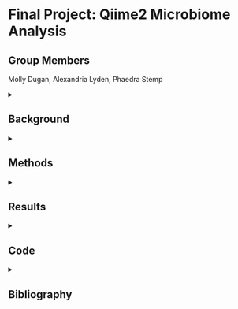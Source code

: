 # Final Project: Qiime2 Microbiome Analysis

## Group Members
Molly Dugan,
Alexandria Lyden, 
Phaedra Stemp 

<details> <summary><H2> Background </H2></summary>
The data for this analysis was provided by a UNH grad student studying duckweed microbiome composition. It consisted of 16s data in paired-end 250 bp reads that were amplified by Illumina HiSeq 2500. The files were made up of 20 samples from two different pond locations. Sample treatments were either taken directly from the duckweed on the pond, or from the pond water itself. There were 5 replicates taken from each of the sample treatments. With this data, we wanted to analyze the microbiome composition differences between samples. The goal was to compare and contrast the microbiomes between the replicates with the same treatment, as well as between the two different treatments.

</details></details>

<details> <summary><H2> Methods </H2></summary>
The data used in this project was provided by a grad student studying duckweed. It consisted of 250 bp paired-end reads, sequenced using Illumina HiSeq 2500. All analysis done on this data was done on RON through the University of New Hampshire. All use of RON was performed on the personal laptops of each group member. Multiple tools within RON were used to create a pipeline, and perform the following analyses.

<details> <summary><H4> Workflow Visualization </H4></summary>
  
![](https://github.com/user-attachments/assets/a49110e5-a244-420d-9625-9b9bb1743e8c)

</details>

### Source Activate qiime2-amplicon-2024.5
This command activated the qiime2 environment. This provided access to all the tools used in the following steps of the pipeline.

### Import
This tool imported our data files into the environment. It produced a metadata demux file. The output was a qza data file that stored the project data.

### Demux Summarize
This tool demultiplexed the project data. It assessed the quality of the data sequences and provided a summary visualization. The output was a histogram file and quality score graph qzv file that were used to determine where to trim the reads. The files were visualized using the Qiime2 View program available online.

### DADA2 Denoise-Paired
This tool processed the paired-end reads. It trimmed the reads where we indicated based on the visualizations from the Demux Summarize command and made three metadata qza files. The output was three metadata files, one storing the denoising statistics, one other storing the amplicon sequence variant sequences that were trimmed, and one organizing the amplicon sequence variants to put into a table when visualized.

### Metadata Tabulate
This tool took the stats metadata file from the DADA2 Denoise-Paired command and created a visualization file to make the data visible in a table. The output was a qzv file that visualized the trimmed metadata in a table. The file was visualized using the Qiime2 View program.

### Feature-Table Summarize-Plus
This tool took the amplicon sequence variants and the whole metadata and created two qza metadata files and one qzv visual file. These contained data the showed how many sequences were associated with each sample and feature, as well as some summary statistics. The visualization file provided histograms of the distributions. The visualization was done using the Qiime2 View program.

### Feature-Table Tabulate-Seqs
This tool took the amplicon sequence variants and their frequencies and created a mapping of their feature IDs to the sequences. This merged the two qza metadata files and created a qzv visualization file, which was visualized using Qiime2 View.

### Feature-Table Filter-Features
This tool filtered the feature table of amplicon sequence variants. It analyzed the data to include only those with a specified number of samples, and created a qza metadata file containing them. The output was a metadata file containing only the samples with the specified number.

### Feature-Table Filter-Seqs
This tool took the filtered table with the specified samples and used it to filter all the sequences to only those specified in the table. The output was a qza metadata file containing only the sequences that fit the criteria outlined by the filtered feature table.

### Feature-Table Summarize-Plus
This tool took the feature table file and the overall metadata and created a summary table qzv file and two qza metadata files. The metadata files contained the sample and amplicon sequence variants frequencies. The output table was a summary of the comparison of the two files, and was visualized with Qiime2 View.

### wget -O 'suboptimal-16S-rRNA-classifier.qza'
This tool was used to download a 16s rRNA classifier. The command downloaded a metadata classifier file using a URL.

### Feature-Classifier Classify-Sklearn
This tool was used to classify the amplicon sequence variants sequences. It used the previously downloaded classifier to analyze the sequences and create a classification file. The output was a qza metadata file that stored the taxonomy of the of the sequences.

### Conda Env Create
This tool was used to download the Boots tool form the internet, using a URL. The outcome was that the Boots tool was now available in its own environment for use in the pipeline.

### Source Activate q2-boots-amplicon-2025.4
This command activated the Boots environment that was previously downloaded. It allowed all the tools within the environment to be accessed for the following steps in the pipeline.

### Boots Kmer-Diversity
This tool was used to bootstrap and provide rarefication-based alpha and beta diversity analyses. It took the amplicon sequence variant sequences and metadata and created diversity metrics for the specified samples and sample depth, along with confidence intervals for these metrics. The output was a qzv scatterplot in a new directory that showed the diversity of the samples.

### Qiime Phylogeny Align-to-tree-mafft-fasttree
This tool is a pipeline that constructs a phylogenetic tree from a set of 16S rRNA marker genes. It aligns the input sequences, removes highly variable positions, builds a maximum-likelihood tree, and produces a midpoint-rooted tree.

### Qiime Empress Tree-plot
This tool generates an interactive visualization of a phylogenetic tree annotated with a taxonomy file.

### Qiime Empress Community-plot
This tool generates an interactive, multi-panel visualization that combines a phylogenetic tree and taxonomy file.

### Diversity Alpha-Rarefication
This tool took the sorted amplicon sequence variants and investigated the diversity in relation to the specified maximum sequence depth. It took the sorted amplicon sequence variants and metadata and created a qzv visual plot, showing different diversity metrics at multiple sampling depths. The output was a qzv graph showing the diversity metrics, which was visualized using Qiime2 View.

### Taxa Barplot
This tool took the amplicon sequence variants and created a bar plot of the taxonomy in them. It used the amplicon sequence variants, the total metadata, and the taxonomy metadata file to create a bar plot showing the species present in the samples. The output was a taxonomy bar plot qzv visualization file that was visualized using Qiime2 View.

### Feature-Table Filter-Samples
This tool took the amplicon sequence variants and sorted them by the different sampling types from the original data collected. It sorted the variants into a table that categorized them by the sample types. The output of this was a qza metadata table that had the sorted samples in their groups.

### Taxa Collapse
This tool took the amplicon sequence variants and sorted them into the genera groups. It took the filtered sample types file and the taxonomy file and created a table with the groups collapsed into the genera. The output was a qza metadata table containing the sorted genera groups from the sample.

### Composition ANCOM-BC
This tool applied differential abundance testing to the genera of the samples. It took the genera data and used one of the sample types as a reference to compare the abundance of the other sample to. The output was a qza metadata file that held the abundance amounts of the different sample types.

### Composition DA-Barplot
This tool took the abundance metadata file and created a visualization. It used a delimiter to sort each sample abundance and create a bar plot of abundance. The output was a qzv file that showed the relative abundance of genera in one sample compared to the other. It was visualized using Qiime2 View.

</details></details>

<details> <summary><H2> Results </H2></summary>

With the analysis above, the following can be performed:

<details> <summary><H3> Demultiplexed Sequence Counts Summary </H3></summary>

![](https://github.com/ael1083/Final-Project/blob/main/images/Demux%20Forward%20Reads.png?raw=true)

This visualization shows a bar chart comparing the number of sequences and number of samples. There is a large peak of 7 samples that consist of 300,000-400,000 sequences. This chart helped to determine where to trim the reads.

</details>

<details> <summary><H3> Taxonomy Summary </H3></summary>

![](https://github.com/ael1083/Final-Project/blob/main/images/Taxonomy%20bar%20chart.png?raw=true)

This bar chart shows the relative frequency of each species found in each sample. All samples had a high frequency of Proteobacteria and an unspecified bacteria. Water samples appear to have high frequencies of Bacteroidetes and Firmicutes as well.

</details>

<details> <summary><H3> Phylogenetic Tree </H3></summary>

![](https://github.com/ael1083/Final-Project/blob/main/images/Phylogenetic%20Tree.png?raw=true)

This tree was visualized using the qiime2view website. The tree shows that most of the bacteria from each sample come from an Unspecified bacteria. There is a large portion of the bacteria descended from Cyanobacteria and Bacteroidetes.

</details>

<details> <summary><H3> Alpha Rarefaction </H3></summary>

![](https://github.com/ael1083/Final-Project/blob/main/images/alpha_rarefication%20plot.png?raw=true)

This chart shows the diversity metrics at different sequencing depths. The duckweed samples peak at a sequencing depth of about 5000 and platau at about 750 observed features. The water samples peak at a sequencing depth of 5000 and platau at 775 observed features until a sequencing depth of 20000. At sequencing depth 20000, observed features increases to about 900.

</details>

<details> <summary><H3> kmer Scatter Plot </H3></summary>

![](https://github.com/ael1083/Final-Project/blob/main/images/kmer%20Scatter%20Plot.png?raw=true)

This scatterplot shows the duckweed and water samples on a braycurtis Axis 1 vs braycurtis Axis 2 plot. There is a grouping of water samples at approximately (0.3, -0.25) and at (0.3, 0.25). There is a grouping of duckweed samples at approximately (-0.3, -0.05) and at (-0.2, 0.075).

</details>

<details> <summary><H3> Abundant Genera </H3></summary>

![](https://github.com/ael1083/Final-Project/blob/main/images/abundant%20genera%20visualization.png?raw=true)

This chart shows the Log Fold Change (LFC) of water samples vs the bacteria species determined to be in all samples. In water, Methanoculleus, Euryarchaeota, Syntrophorhabdaceae, Mathanomicroviales, an an Unassigned bacteria are enriched, while the rest of the bacteria are depleted. The depleted bacteria shown are those that are enriched in the duckweed samples.

</details>

</details></details>

<details> <summary><H2> Code </H2></summary>
  
```bash
source activate qiime2-amplicon-2024.5

qiime tools import \
 --type 'SampleData[PairedEndSequencesWithQuality]' \
 --input-path manifest.tsv \
 --output-path demux.qza \
 --input-format PairedEndFastqManifestPhred33V

qiime demux summarize \
 --i-data demux.qza \
 --o-visualization visualization.qzv

mkdir Data_trimmed

#trims reads
qiime dada2 denoise-paired \
  --i-demultiplexed-seqs demux.qza \
  --p-trim-left-f 0 \
  --p-trunc-len-f 250 \
  --p-trim-left-r 0 \
  --p-trunc-len-r 249 \
  --o-representative-sequences Data_trimmed/asv-seqs.qza \
  --o-table Data_trimmed/asv-table.qza \
  --o-denoising-stats Data_trimmed/stats.qza

cd Data_trimmed

#visually summarizes data
qiime metadata tabulate \
  --m-input-file stats.qza \
  --o-visualization stats.qzv
#may need solution to exercise four from tutorial#

#information on how many sequences are associated with each sample and with each feature, histograms of those distributions, and some related summary statistics
qiime feature-table summarize-plus \
  --i-table asv-table.qza \
  --m-metadata-file ../metadata.tsv \
  --o-summary asv-table.qzv \
  --o-sample-frequencies sample-frequencies.qza \
  --o-feature-frequencies asv-frequencies.qza

#provide a mapping of feature IDs to sequences, and provide links to easily BLAST each sequence against the NCBI nt database
#merge two asv files and made into qzv
qiime feature-table tabulate-seqs \
  --i-data asv-seqs.qza \
  --m-metadata-file asv-frequencies.qza \
  --o-visualization asv-seqs.qzv

#filter our feature table, and then we use the new feature table to filter our sequences to only the ones that are contained in the new table
qiime feature-table filter-features \
  --i-table asv-table.qza \
  --p-min-samples 2 \
  --o-filtered-table asv-table-ms2.qza

qiime feature-table filter-seqs \
  --i-data asv-seqs.qza \
  --i-table asv-table-ms2.qza \
  --o-filtered-data asv-seqs-ms2.qza

#summarize filter table
qiime feature-table summarize-plus \
  --i-table asv-table-ms2.qza \
  --m-metadata-file ../metadata.tsv \
  --o-summary asv-table-ms2.qzv \
  --o-sample-frequencies sample-frequencies-ms2.qza \
  --o-feature-frequencies asv-frequencies-ms2.qza

#Taxonomic Annotation

#download pretrained classifier
wget -O 'suboptimal-16S-rRNA-classifier.qza' \
  'https://gut-to-soil-tutorial.readthedocs.io/en/latest/data/gut-to-soil/suboptimal-16S-rRNA-classifier.qza'
#if things go badly, use different classifier

#classify data using downloaded  program and sorted table
qiime feature-classifier classify-sklearn \
  --i-classifier suboptimal-16S-rRNA-classifier.qza \
  --i-reads asv-seqs-ms2.qza \
  --o-classification taxonomy.qza

#Install new Qiime environment and yml file
conda env create -n qiime2-amplicon-2024.10 --file https://data.qiime2.org/distr
o/amplicon/qiime2-amplicon-2024.10-py310-linux-conda.yml
conda activate qiime2-amplicon-2024.10

#Install empress
pip install --user empress
qiime dev refresh-cache

#Create rooted-tree
nohup qiime phylogeny align-to-tree-mafft-fasttree \
  --p-n-threads 20 \
  --i-sequences asv-seqs.qza \
  --o-alignment aligned-asv-seq.qza \
  --o-masked-alignment masked-aligned-asv-seq.qza \
  --o-tree unrooted-tree.qza \
  --o-rooted-tree rooted-tree.qza &

#Adds taxonomy to the tree
qiime empress tree-plot \
   --i-tree rooted-tree.qza \
   --m-feature-metadata-file taxonomy.qza \
   --o-visualization empress-tree-tax.qzv

#Adds taxonomy and metadata to tree
qiime empress community-plot \
   --p-filter-missing-features \
   --i-tree rooted-tree.qza \
   --i-feature-table asv-table-ms2.qza \
   --m-sample-metadata-file metadata.tsv \
   --m-feature-metadata-file taxonomy.qza \
   --o-visualization empress-tree-tax-table.qzv

#Downstream Data Analysis
#Kmerization of features

#download boots tool from the internet
conda env create --name q2-boots-amplicon-2025.4 --file https://raw.githubusercontent.com/caporaso-lab/q2-boots/refs/heads/main/environment-files/q2-boots-qiime2-amplicon-2025.4.yml
source deactivate
source activate q2-boots-amplicon-2025.4

#move metadata into directory
cd ..
mv metadata.tsv Data_trimmed
cd Data_trimmed

#generate kmer feature table
#boots provides bootstrapped and rareification-based alpha and beta diversity analyses, designed to mirror the q2-diversity interface
qiime boots kmer-diversity \
  --i-table asv-table-ms2.qza \
  --i-sequences asv-seqs-ms2.qza \
  --m-metadata-file metadata.tsv \
  --p-sampling-depth 21648 \
  --p-n 19 \
  --p-replacement \
  --p-alpha-average-method median \
  --p-beta-average-method medoid \
  --output-dir boots-kmer-diversity
#use this scatterplot in the report scatter_plot.qzv

#Alpha Rarefication Plottiing
#alpha rareification plot explore alpha diversity as a function of sampling depth
#visualizer computes one or more alpha diversity metrics at multiple sampling depths
qiime diversity alpha-rarefaction \
  --i-table asv-table-ms2.qza \
  --p-max-depth 62887 \
  --m-metadata-file metadata.tsv \
  --o-visualization alpha-rarefaction.qzv
#use graph in report

#Taxonomic Analysis
#creates file to show taxonomic composition (bar plots)
qiime taxa barplot \
  --i-table asv-table-ms2.qza \
  --i-taxonomy taxonomy.qza \
  --m-metadata-file metadata.tsv \
  --o-visualization taxa-bar-plots.qzv

#Differential Abundance Testing with ANCOM-BC
#ANCOM-BC is a compositionally-aware linear regression model that allows testing for differentially abundant features across sample groups while also implementing bias correction.
qiime feature-table filter-samples \
  --i-table asv-table-ms2.qza \
  --m-metadata-file metadata.tsv \
  --p-where '[sample_type] IN ("duckweed", "water")' \
  --o-filtered-table asv-table-ms2-dominant-sample-types.qza

#collapse ASVs into genera w/ taxa collapse
qiime taxa collapse \
  --i-table asv-table-ms2-dominant-sample-types.qza \
  --i-taxonomy taxonomy.qza \
  --p-level 6 \
  --o-collapsed-table genus-table-ms2-dominant-sample-types.qza

#apply differential abundance testing
#apply ANCOM-BC to see which genera are differentially abundant across those sample types
qiime composition ancombc \
  --i-table genus-table-ms2-dominant-sample-types.qza \
  --m-metadata-file metadata.tsv \
  --p-formula sample_type \
  --p-reference-levels 'smaple_type::duckweed' \
  --o-differentials genus-ancombc.qza

#visualize differentially abundant genera
qiime composition da-barplot \
  --i-data genus-ancombc.qza \
  --p-significance-threshold 0.001 \
  --p-level-delimiter ';' \
  --o-visualization genus-ancombc.qzv
```

</details></details>

<details> <summary><H2> Bibliography </H2></summary>

- This project followed the [qiime2 Gut-to-soil axis tutorial](https://amplicon-docs.qiime2.org/en/latest/tutorials/gut-to-soil.html#FvS2KInpQE)
- [qiime2view](https://view.qiime2.org/) is a website used to visualize qzv files
- [chatGPT](https://chatgpt.com/) helps explain what all the inputs do, outputs mean, and what can be done wtih them
- [q2-boots](https://library.qiime2.org/plugins/caporaso-lab/q2-boots) website gives information on the q2-boots qiime plugin
- [Canva](https://www.canva.com/) was a good website to make the workflow visualization

</details></details>
